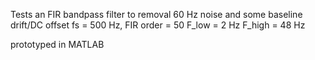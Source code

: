 

Tests an FIR bandpass filter to removal 60 Hz noise and some baseline drift/DC offset
fs = 500 Hz, 
FIR order = 50
F_low = 2 Hz
F_high = 48 Hz

prototyped in MATLAB